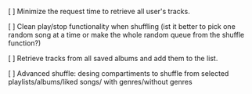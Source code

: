 [ ] Minimize the request time to retrieve all user's tracks.

[ ] Clean play/stop functionality when shuffling (ist it better to pick one random song at a time or make the whole random queue from the shuffle function?)

[ ] Retrieve tracks from all saved albums and add them to the list.

[ ] Advanced shuffle: desing compartiments to shuffle from selected playlists/albums/liked songs/ with genres/without genres

